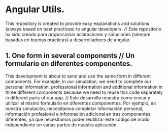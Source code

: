 # Angular Utils.
This repository is created to provide easy explanations and solutions (always based on best practices) to angular developers.
//
Este repositorio ha sido creado para proporcionar aclaraciones y soluciones (siempre basadas en buenas prácticas) a desarrolladores de angular.

## 1. One form in several components // Un formulario en diferentes componentes.
This development is about to send and use the same form in different components. For example, in our simulation, we need to complete our personal information, professional information and additional information in three different components because we need to reuse this code separately in different parts of our app.
//
Este desarrollo muestra como enviar y utilizar el mismo formulario en diferentes componentes. Por ejemplo, en nuestra simulación, necesitamos completar información personal, información profesional e información adicional en tres componentes diferentes, ya que necesitamos poder reutilizar este código de modo independiente en varias partes de nuestra aplicación.

